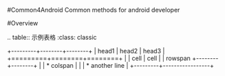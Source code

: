 #Common4Android
  Common methods for android developer
  
#Overview

.. table:: 示例表格
   :class: classic

   +---------+--------+--------+
   | head1   | head2  | head3  |
   +=========+========+========+
   |         | cell   | cell   |
   | rowspan +--------+--------+
   |         | * colspan       |
   |         | * another line  |
   +---------+-----------------+